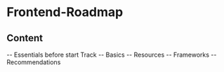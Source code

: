 # Frontend-Roadmap

## Content
-- Essentials before start Track
-- Basics
-- Resources
-- Frameworks
-- Recommendations
